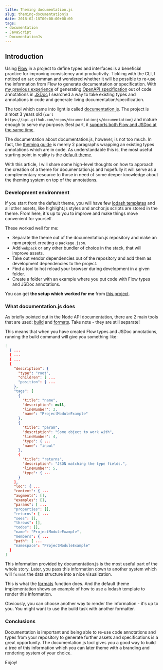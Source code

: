 ```yaml
---
title: Theming documentation.js
slug: theming-documentationjs
date: 2018-02-18T00:00:00+00:00
tags:
- documentation
- JavaScript
- DocumentationJs
---
```


## Introduction

Using [Flow](https://flow.org/) in a project to define types and interfaces is a beneficial practice for improving consistency and productivity. Tickling with the CLI, I noticed an `ast` comman and wondered whether it will be possible to re-use the information from Flow to generate documentation or specification. With [my previous experience](/agile-documentation-api-driven-project) of generating [OpenAPI specification](https://www.openapis.org/) out of code annotations in [JSDoc](http://usejsdoc.org/) I searched a way to take existing types and annotations in code and generate living documentation/specification.

The tool which came into light is called [documentation.js](http://documentation.js.org/). The project is almost 3 years old (`curl https://api.github.com/repos/documentationjs/documentation`) and mature enough to serve my purpose. Best part, it [supports both Flow and JSDoc at the same time](https://github.com/documentationjs/documentation/blob/master/docs/GETTING_STARTED.md).

The documentation about documentation.js, however, is not too much. In fact, the [theming guide](https://github.com/documentationjs/documentation/blob/master/docs/THEMING.md) is merely 2 paragraphs wrapping an existing types annotations which are in code. As understandable this is, the most useful starting point in reality is the [default theme](https://github.com/documentationjs/documentation/tree/master/src/default_theme).

With this article, I will share some high-level thoughts on how to approach the creation of a theme for documentation.js and hopefully it will serve as a complementary resource to those in need of some deeper knowledge about the theming system on top of the annotations.

### Development environment

If you start from the default theme, you will have few [lodash templates](https://lodash.com/docs/4.17.5#template) and all other assets, like highlight.js styles and anchor.js scripts are stored in the theme. From here, it's up to you to improve and make things move convenient for yourself.

These worked well for me:

* Separate the theme out of the documentation.js repository and make an npm project creating a `package.json`.
* Add `webpack` or any other bundler of choice in the stack, that will improve assets.
* Take out vendor dependencies out of the repository and add them as development dependencies to the project.
* Find a tool to hot reload your browser during development in a given folder.
* Create a folder with an example where you put code with Flow types and JSDoc annotations.

You can get **the setup which worked for me** from [this project](https://github.com/kalinchernev/documentation-theme-ecl).

### What documentation.js does

As briefly pointed out in the Node API documentation, there are 2 main tools that are used: [build](https://github.com/documentationjs/documentation/blob/master/docs/NODE_API.md#build) and [formats](https://github.com/documentationjs/documentation/blob/master/docs/NODE_API.md#formats). Take note - they are still separate!

This means that when you have created Flow types and JSDoc annotations, running the build command will give you something like:

```json
[
  { ...
  { ...
  { ...
  {
    "description": {
      "type": "root",
      "children": [ ...
      "position": { ...
    },
    "tags": [
      {
        "title": "name",
        "description": null,
        "lineNumber": 3,
        "name": "ProjectModuleExample"
      },
      {
        "title": "param",
        "description": "Some object to work with",
        "lineNumber": 4,
        "type": { ...
        "name": "input"
      },
      {
        "title": "returns",
        "description": "JSON matching the type fields.",
        "lineNumber": 5,
        "type": { ...
      }
    ],
    "loc": { ...
    "context": { ...
    "augments": [],
    "examples": [],
    "params": [ ...
    "properties": [],
    "returns": [ ...
    "sees": [],
    "throws": [],
    "todos": [],
    "name": "ProjectModuleExample",
    "members": { ...
    "path": [ ...
    "namespace": "ProjectModuleExample"
  }
]
```

This information provided by documentation.js is the most useful part of the whole story. Later, you pass this information down to another system which will `format` the data structure into a nice visualization.

This is what the [formats](https://github.com/documentationjs/documentation/blob/master/docs/NODE_API.md#formatshtml) function does. And the default theme implementation shows an example of how to use a lodash template to render this information.

Obviously, you can choose another way to render the information - it's up to you. You might want to use the build task with another formatter.

### Conclusions

Documentation is important and being able to re-use code annotations and types from your repository to generate further assets and specifications is a great opportunity. The documentation.js tool gives you a good way to build a tree of this information which you can later theme with a branding and rendering system of your choice.

Enjoy!
